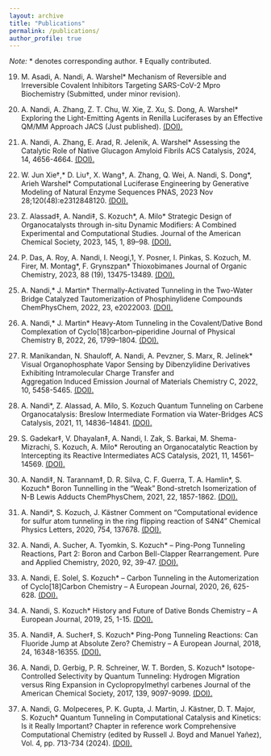 ```yaml
---
layout: archive
title: "Publications"
permalink: /publications/
author_profile: true
---
```


_Note:_ * denotes corresponding author. ‡ Equally contributed. 

19. M. Asadi, A. Nandi, A. Warshel*
    Mechanism of Reversible and Irreversible Covalent Inhibitors Targeting SARS-CoV-2 Mpro
    Biochemistry (Submitted, under minor revision).
    
18. A. Nandi, A. Zhang, Z. T. Chu, W. Xie, Z. Xu, S. Dong, A. Warshel*
    Exploring the Light-Emitting Agents in Renilla Luciferases by an Effective QM/MM Approach
    JACS (Just published). [(DOI).](https://pubs.acs.org/doi/10.1021/jacs.4c00963)  

17. A. Nandi, A. Zhang, E. Arad, R. Jelenik, A. Warshel*
    Assessing the Catalytic Role of Native Glucagon Amyloid Fibrils
    ACS Catalysis, 2024, 14, 4656-4664. [(DOI).](https://pubs.acs.org/doi/10.1021/acscatal.4c00452)

16. W. Jun Xie†,* D. Liu†, X. Wang†, A. Zhang, Q. Wei, A. Nandi, S. Dong*, Arieh Warshel*
    Computational Luciferase Engineering by Generative Modeling of Natural Enzyme Sequences
    PNAS, 2023 Nov 28;120(48):e2312848120. [(DOI).](https://www.pnas.org/doi/full/10.1073/pnas.2312848120)

15. Z. Alassad‡, A. Nandi‡, S. Kozuch*, A. Milo*
    Strategic Design of Organocatalysts through in-situ Dynamic Modifiers: A Combined Experimental and Computational 
    Studies.
    Journal of the American Chemical Society, 2023, 145, 1, 89–98. [(DOI).](https://pubs.acs.org/doi/abs/10.1021/jacs.2c08302)

14. P. Das, A. Roy, A. Nandi, I. Neogi,1, Y. Posner, I. Pinkas, S. Kozuch, M. Firer, M. Montag*, F. Grynszpan* 
    Thioxobimanes
    Journal of Organic Chemistry, 2023, 88 (19), 13475-13489. [(DOI).](https://pubs.acs.org/doi/10.1021/acs.joc.3c00873)
   
13. A. Nandi,* J. Martin*
    Thermally-Activated Tunneling in the Two-Water Bridge Catalyzed Tautomerization of Phosphinylidene Compounds       
    ChemPhysChem, 2022, 23, e2022003. [(DOI).](https://chemistry-europe.onlinelibrary.wiley.com/doi/10.1002/cphc.202200396) 

12. A. Nandi,* J. Martin*
    Heavy-Atom Tunneling in the Covalent/Dative Bond Complexation of Cyclo[18]carbon–piperidine
    Journal of Physical Chemistry B, 2022, 26, 1799–1804. [(DOI).](https://pubs.acs.org/doi/10.1021/acs.jpcb.2c00218)

11. R. Manikandan, N. Shauloff, A. Nandi, A. Pevzner, S. Marx, R. Jelinek*
    Visual Organophosphate Vapor Sensing by Dibenzylidine Derivatives Exhibiting Intramolecular Charge Transfer and    
    Aggregation Induced Emission
    Journal of Materials Chemistry C, 2022, 10, 5458-5465. [(DOI).](https://pubs.rsc.org/en/content/articlelanding/2022/tc/d1tc05566f)
    
10. A. Nandi*, Z. Alassad, A. Milo, S. Kozuch
    Quantum Tunneling on Carbene Organocatalysis: Breslow Intermediate Formation via Water-Bridges
    ACS Catalysis, 2021, 11, 14836–14841. [(DOI).](https://pubs.acs.org/doi/10.1021/acscatal.1c04475)

 9. S. Gadekar‡, V. Dhayalan‡, A. Nandi, I. Zak, S. Barkai, M. Shema-Mizrachi, S. Kozuch, A. Milo*
    Rerouting an Organocatalytic Reaction by Intercepting its Reactive Intermediates
    ACS Catalysis, 2021, 11, 14561–14569. [(DOI).](https://pubs.acs.org/doi/10.1021/acscatal.1c04583)
    
 8. A. Nandi‡, N. Tarannam‡, D. R. Silva, C. F. Guerra, T. A. Hamlin*, S. Kozuch*
    Boron Tunnelling in the “Weak” Bond-stretch Isomerization of N-B Lewis Adducts
    ChemPhysChem, 2021, 22, 1857-1862. [(DOI).](https://chemistry-europe.onlinelibrary.wiley.com/doi/10.1002/cphc.202100505)

 7. A. Nandi*, S. Kozuch, J. Kästner
    Comment on “Computational evidence for sulfur atom tunneling in the ring flipping reaction of S4N4”
    Chemical Physics Letters, 2020, 754, 137678. [(DOI).](https://www.sciencedirect.com/science/article/pii/S0009261420305935)

 6. A. Nandi, A. Sucher, A. Tyomkin, S. Kozuch* – Ping-Pong Tunneling Reactions, Part 2: Boron and Carbon Bell-Clapper 
    Rearrangement. Pure and Applied Chemistry, 2020, 92, 39-47. [(DOI).](https://www.degruyter.com/document/doi/10.1515/pac-2019-0401/html)
     
 5. A. Nandi, E. Solel, S. Kozuch* – Carbon Tunneling in the Automerization of Cyclo[18]Carbon
    Chemistry – A European Journal, 2020, 26, 625-628. [(DOI).](https://chemistry-europe.onlinelibrary.wiley.com/doi/10.1002/chem.201904929)
     
 4. A. Nandi, S. Kozuch*
    History and Future of Dative Bonds
    Chemistry – A European Journal, 2019, 25, 1-15. [(DOI).](https://chemistry-europe.onlinelibrary.wiley.com/doi/10.1002/chem.201903736)

 3. A. Nandi‡, A. Sucher‡, S. Kozuch*
    Ping-Pong Tunneling Reactions: Can Fluoride Jump at Absolute Zero?
    Chemistry – A European Journal, 2018, 24, 16348-16355. [(DOI).](https://chemistry-europe.onlinelibrary.wiley.com/doi/10.1002/chem.201802782)
   
 2. A. Nandi, D. Gerbig, P. R. Schreiner, W. T. Borden, S. Kozuch*
    Isotope-Controlled Selectivity by Quantum Tunneling: Hydrogen Migration versus Ring Expansion in Cyclopropylmethyl 
    carbenes
    Journal of the American Chemical Society, 2017, 139, 9097-9099. [(DOI).](https://pubs.acs.org/doi/full/10.1021/jacs.7b04593)

 1. A. Nandi, G. Molpeceres, P. K. Gupta, J. Martin, J. Kästner, D. T. Major, S. Kozuch*
    Quantum Tunneling in Computational Catalysis and Kinetics: Is it Really Important?
    Chapter in reference work Comprehensive Computational Chemistry (edited by Russell J. Boyd and Manuel Yañez), Vol. 4, 
    pp. 713-734 (2024). [(DOI).](https://www.sciencedirect.com/science/article/pii/B9780128219782000209?via%3Dihub)

 

